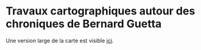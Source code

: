 # Travaux cartographiques autour des chroniques de Bernard Guetta

Une version large de la carte est visible [ici](http://wukan.ums-riate.fr/bernardguetto/mapbig.html).
